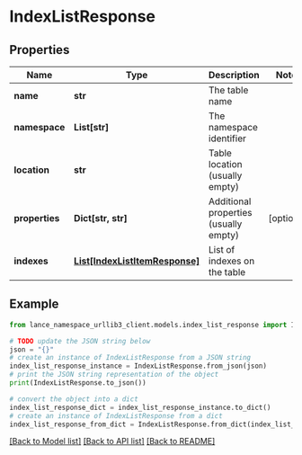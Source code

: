 # IndexListResponse


## Properties

Name | Type | Description | Notes
------------ | ------------- | ------------- | -------------
**name** | **str** | The table name | 
**namespace** | **List[str]** | The namespace identifier | 
**location** | **str** | Table location (usually empty) | 
**properties** | **Dict[str, str]** | Additional properties (usually empty) | [optional] 
**indexes** | [**List[IndexListItemResponse]**](IndexListItemResponse.md) | List of indexes on the table | 

## Example

```python
from lance_namespace_urllib3_client.models.index_list_response import IndexListResponse

# TODO update the JSON string below
json = "{}"
# create an instance of IndexListResponse from a JSON string
index_list_response_instance = IndexListResponse.from_json(json)
# print the JSON string representation of the object
print(IndexListResponse.to_json())

# convert the object into a dict
index_list_response_dict = index_list_response_instance.to_dict()
# create an instance of IndexListResponse from a dict
index_list_response_from_dict = IndexListResponse.from_dict(index_list_response_dict)
```
[[Back to Model list]](../README.md#documentation-for-models) [[Back to API list]](../README.md#documentation-for-api-endpoints) [[Back to README]](../README.md)


